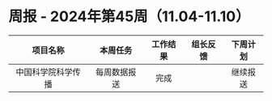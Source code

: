 
# 周报 - 2024年第45周（11.04-11.10）


|   项目名称    |       本周任务       |   工作结果    | 组长反馈 | 下周计划 |
| :-------: | :--------------: | :-------: | :--: | :--: |
| 中国科学院科学传播 |      每周数据报送      |    完成     |      | 继续报送 |


